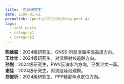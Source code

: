 ```yaml
---
title: '在读研究生'
date: 2199-01-01
permalink: /posts/2012/08/blog-post-4/
tags:
  - cool posts
  - category1
  - category2
---
```


**陈维聪**：2024级研究生，GNSS-IR反演海平面高度方向。           
**王壮壮**：2024级研究生，对流层射线追踪方向。             
**孙悦**：2024级研究生，PWV反演水汽方向，已发论文一篇。           
**谢佳**：2024级研究生，对流层延迟建模。           
**郑俊析**：2024级研究生，PPP精密单点定位方向。           
          
